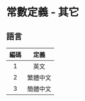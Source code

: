 # 常數定義 - 其它

## <span id="lang">語言</span>

| 編碼 | 定義 |
|:-:|:-:|
| 1 | 英文 |
| 2 | 繁體中文 |
| 3 | 簡體中文 |